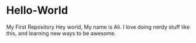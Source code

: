 # Hello-World
My First Repository
Hey world, My name is Ali.
I love doing nerdy stuff like this, 
and learning new ways to be awesome.

